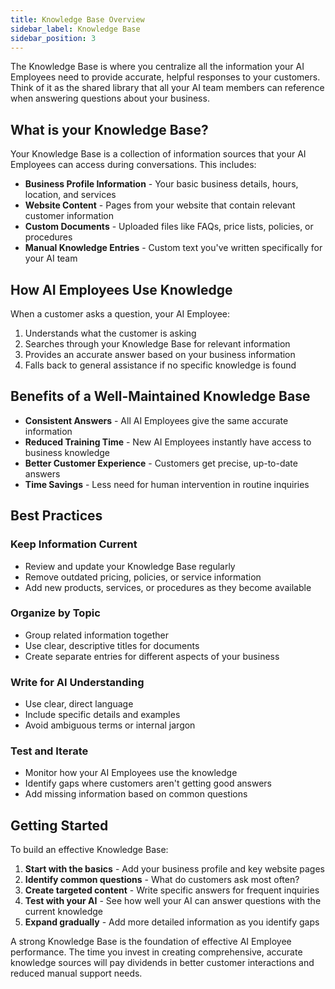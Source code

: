```yaml
---
title: Knowledge Base Overview
sidebar_label: Knowledge Base
sidebar_position: 3
---
```


The Knowledge Base is where you centralize all the information your AI Employees need to provide accurate, helpful responses to your customers. Think of it as the shared library that all your AI team members can reference when answering questions about your business.

## What is your Knowledge Base?

Your Knowledge Base is a collection of information sources that your AI Employees can access during conversations. This includes:

- **Business Profile Information** - Your basic business details, hours, location, and services
- **Website Content** - Pages from your website that contain relevant customer information
- **Custom Documents** - Uploaded files like FAQs, price lists, policies, or procedures
- **Manual Knowledge Entries** - Custom text you've written specifically for your AI team

## How AI Employees Use Knowledge

When a customer asks a question, your AI Employee:
1. Understands what the customer is asking
2. Searches through your Knowledge Base for relevant information
3. Provides an accurate answer based on your business information
4. Falls back to general assistance if no specific knowledge is found

## Benefits of a Well-Maintained Knowledge Base

- **Consistent Answers** - All AI Employees give the same accurate information
- **Reduced Training Time** - New AI Employees instantly have access to business knowledge
- **Better Customer Experience** - Customers get precise, up-to-date answers
- **Time Savings** - Less need for human intervention in routine inquiries

## Best Practices

### Keep Information Current
- Review and update your Knowledge Base regularly
- Remove outdated pricing, policies, or service information
- Add new products, services, or procedures as they become available

### Organize by Topic
- Group related information together
- Use clear, descriptive titles for documents
- Create separate entries for different aspects of your business

### Write for AI Understanding
- Use clear, direct language
- Include specific details and examples
- Avoid ambiguous terms or internal jargon

### Test and Iterate
- Monitor how your AI Employees use the knowledge
- Identify gaps where customers aren't getting good answers
- Add missing information based on common questions

## Getting Started

To build an effective Knowledge Base:

1. **Start with the basics** - Add your business profile and key website pages
2. **Identify common questions** - What do customers ask most often?
3. **Create targeted content** - Write specific answers for frequent inquiries
4. **Test with your AI** - See how well your AI can answer questions with the current knowledge
5. **Expand gradually** - Add more detailed information as you identify gaps

A strong Knowledge Base is the foundation of effective AI Employee performance. The time you invest in creating comprehensive, accurate knowledge sources will pay dividends in better customer interactions and reduced manual support needs. 